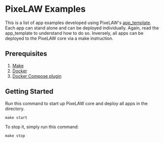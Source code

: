 # PixeLAW Examples
This is a list of app examples developed using PixeLAW's [app_template](https://github.com/pixelaw/app_template).
Each app can stand alone and can be deployed individually. Again, read the app_template to
understand how to do so. Inversely, all apps can be deployed to the PixeLAW core via a
make instruction.

## Prerequisites
1. [Make](https://www.gnu.org/software/make/#download)
2. [Docker](https://docs.docker.com/engine/install/)
3. [Docker Compose plugin](https://docs.docker.com/compose/install/)

## Getting Started
Run this command to start up PixeLAW core and deploy all apps in the directory.
````console
make start
````

To stop it, simply run this command:
````console
make stop
````